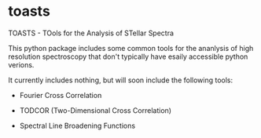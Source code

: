 # toasts
TOASTS - TOols for the Analysis of STellar Spectra

This python package includes some common tools for the ananlysis of high resolution spectroscopy 
that don't typically have esaily accessible python verions.

It currently includes nothing, but will soon include the following tools:

- Fourier Cross Correlation

- TODCOR (Two-Dimensional Cross Correlation)

- Spectral Line Broadening Functions

